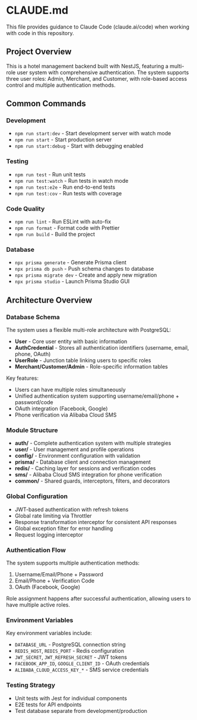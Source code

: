 # CLAUDE.md

This file provides guidance to Claude Code (claude.ai/code) when working with code in this repository.

## Project Overview

This is a hotel management backend built with NestJS, featuring a multi-role user system with comprehensive authentication. The system supports three user roles: Admin, Merchant, and Customer, with role-based access control and multiple authentication methods.

## Common Commands

### Development
- `npm run start:dev` - Start development server with watch mode
- `npm run start` - Start production server  
- `npm run start:debug` - Start with debugging enabled

### Testing
- `npm run test` - Run unit tests
- `npm run test:watch` - Run tests in watch mode
- `npm run test:e2e` - Run end-to-end tests
- `npm run test:cov` - Run tests with coverage

### Code Quality
- `npm run lint` - Run ESLint with auto-fix
- `npm run format` - Format code with Prettier
- `npm run build` - Build the project

### Database
- `npx prisma generate` - Generate Prisma client
- `npx prisma db push` - Push schema changes to database
- `npx prisma migrate dev` - Create and apply new migration
- `npx prisma studio` - Launch Prisma Studio GUI

## Architecture Overview

### Database Schema
The system uses a flexible multi-role architecture with PostgreSQL:

- **User** - Core user entity with basic information
- **AuthCredential** - Stores all authentication identifiers (username, email, phone, OAuth)
- **UserRole** - Junction table linking users to specific roles
- **Merchant/Customer/Admin** - Role-specific information tables

Key features:
- Users can have multiple roles simultaneously
- Unified authentication system supporting username/email/phone + password/code
- OAuth integration (Facebook, Google)
- Phone verification via Alibaba Cloud SMS

### Module Structure
- **auth/** - Complete authentication system with multiple strategies
- **user/** - User management and profile operations
- **config/** - Environment configuration with validation
- **prisma/** - Database client and connection management
- **redis/** - Caching layer for sessions and verification codes
- **sms/** - Alibaba Cloud SMS integration for phone verification
- **common/** - Shared guards, interceptors, filters, and decorators

### Global Configuration
- JWT-based authentication with refresh tokens
- Global rate limiting via Throttler
- Response transformation interceptor for consistent API responses
- Global exception filter for error handling
- Request logging interceptor

### Authentication Flow
The system supports multiple authentication methods:
1. Username/Email/Phone + Password
2. Email/Phone + Verification Code
3. OAuth (Facebook, Google)

Role assignment happens after successful authentication, allowing users to have multiple active roles.

### Environment Variables
Key environment variables include:
- `DATABASE_URL` - PostgreSQL connection string
- `REDIS_HOST`, `REDIS_PORT` - Redis configuration
- `JWT_SECRET`, `JWT_REFRESH_SECRET` - JWT tokens
- `FACEBOOK_APP_ID`, `GOOGLE_CLIENT_ID` - OAuth credentials
- `ALIBABA_CLOUD_ACCESS_KEY_*` - SMS service credentials

### Testing Strategy
- Unit tests with Jest for individual components
- E2E tests for API endpoints
- Test database separate from development/production